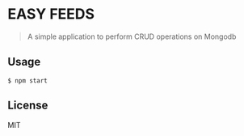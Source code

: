# EASY FEEDS

> A simple application to perform CRUD operations on Mongodb


## Usage

```
$ npm start
```


## License

MIT